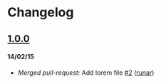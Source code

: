# Changelog

## [1.0.0](https://github.com/runar/gittest/tree/1.0.0)
#### 14/02/15
- *Merged pull-request:* Add lorem file [\#2](https://github.com/runar/gittest/pull/2) ([runar](https://github.com/runar))



